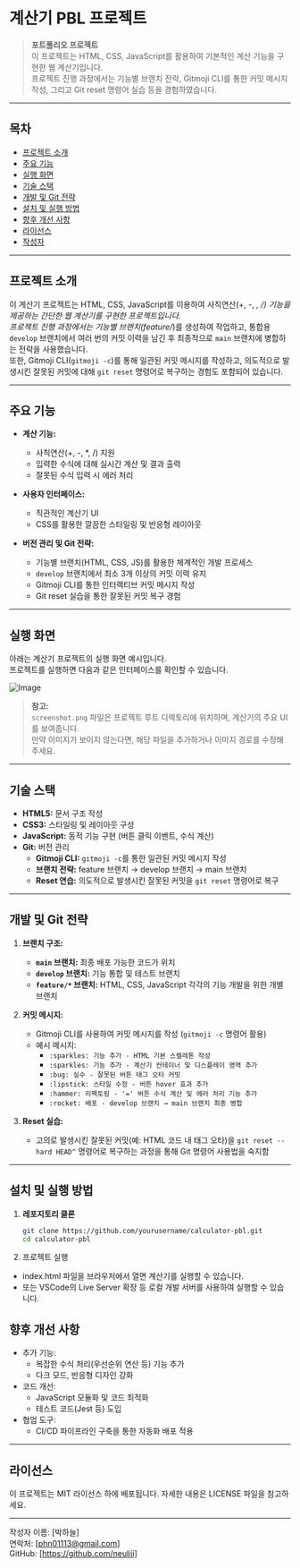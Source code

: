 # 계산기 PBL 프로젝트

> **포트폴리오 프로젝트**  
> 이 프로젝트는 HTML, CSS, JavaScript를 활용하여 기본적인 계산 기능을 구현한 웹 계산기입니다.  
> 프로젝트 진행 과정에서는 기능별 브랜치 전략, Gitmoji CLI를 통한 커밋 메시지 작성, 그리고 Git reset 명령어 실습 등을 경험하였습니다.

---

## 목차
- [프로젝트 소개](#프로젝트-소개)
- [주요 기능](#주요-기능)
- [실행 화면](#실행-화면)
- [기술 스택](#기술-스택)
- [개발 및 Git 전략](#개발-및-git-전략)
- [설치 및 실행 방법](#설치-및-실행-방법)
- [향후 개선 사항](#향후-개선-사항)
- [라이선스](#라이선스)
- [작성자](#작성자)

---

## 프로젝트 소개

이 계산기 프로젝트는 HTML, CSS, JavaScript를 이용하여 사칙연산(+, -, *, /) 기능을 제공하는 간단한 웹 계산기를 구현한 프로젝트입니다.  
프로젝트 진행 과정에서는 기능별 브랜치(feature/*)를 생성하여 작업하고, 통합용 `develop` 브랜치에서 여러 번의 커밋 이력을 남긴 후 최종적으로 `main` 브랜치에 병합하는 전략을 사용했습니다.  
또한, Gitmoji CLI(`gitmoji -c`)를 통해 일관된 커밋 메시지를 작성하고, 의도적으로 발생시킨 잘못된 커밋에 대해 `git reset` 명령어로 복구하는 경험도 포함되어 있습니다.

---

## 주요 기능

- **계산 기능:**  
  - 사칙연산(+, -, *, /) 지원  
  - 입력한 수식에 대해 실시간 계산 및 결과 출력  
  - 잘못된 수식 입력 시 에러 처리

- **사용자 인터페이스:**  
  - 직관적인 계산기 UI  
  - CSS를 활용한 깔끔한 스타일링 및 반응형 레이아웃

- **버전 관리 및 Git 전략:**  
  - 기능별 브랜치(HTML, CSS, JS)를 활용한 체계적인 개발 프로세스  
  - `develop` 브랜치에서 최소 3개 이상의 커밋 이력 유지  
  - Gitmoji CLI를 통한 인터랙티브 커밋 메시지 작성  
  - Git reset 실습을 통한 잘못된 커밋 복구 경험

---

## 실행 화면

아래는 계산기 프로젝트의 실행 화면 예시입니다.  
프로젝트를 실행하면 다음과 같은 인터페이스를 확인할 수 있습니다.

![Image](https://github.com/user-attachments/assets/a0810589-9e7f-4706-9675-3281459b3f18)

> **참고:**  
> `screenshot.png` 파일은 프로젝트 루트 디렉토리에 위치하며, 계산기의 주요 UI를 보여줍니다.  
> 만약 이미지가 보이지 않는다면, 해당 파일을 추가하거나 이미지 경로를 수정해 주세요.

---

## 기술 스택

- **HTML5:** 문서 구조 작성
- **CSS3:** 스타일링 및 레이아웃 구성
- **JavaScript:** 동적 기능 구현 (버튼 클릭 이벤트, 수식 계산)
- **Git:** 버전 관리  
  - **Gitmoji CLI:** `gitmoji -c`를 통한 일관된 커밋 메시지 작성  
  - **브랜치 전략:** feature 브랜치 → develop 브랜치 → main 브랜치
  - **Reset 연습:** 의도적으로 발생시킨 잘못된 커밋을 `git reset` 명령어로 복구

---

## 개발 및 Git 전략

1. **브랜치 구조:**  
   - **`main` 브랜치:** 최종 배포 가능한 코드가 위치  
   - **`develop` 브랜치:** 기능 통합 및 테스트 브랜치  
   - **`feature/*` 브랜치:** HTML, CSS, JavaScript 각각의 기능 개발을 위한 개별 브랜치

2. **커밋 메시지:**  
   - Gitmoji CLI를 사용하여 커밋 메시지를 작성 (`gitmoji -c` 명령어 활용)  
   - 예시 메시지:  
     - `:sparkles: 기능 추가 - HTML 기본 스켈레톤 작성`
     - `:sparkles: 기능 추가 - 계산기 컨테이너 및 디스플레이 영역 추가`
     - `:bug: 실수 - 잘못된 버튼 태그 오타 커밋`
     - `:lipstick: 스타일 수정 - 버튼 hover 효과 추가`
     - `:hammer: 리팩토링 - '=' 버튼 수식 계산 및 에러 처리 기능 추가`
     - `:rocket: 배포 - develop 브랜치 → main 브랜치 최종 병합`

3. **Reset 실습:**  
   - 고의로 발생시킨 잘못된 커밋(예: HTML 코드 내 태그 오타)을 `git reset --hard HEAD^` 명령어로 복구하는 과정을 통해 Git 명령어 사용법을 숙지함

---

## 설치 및 실행 방법

1. **레포지토리 클론**

   ```bash
   git clone https://github.com/yourusername/calculator-pbl.git
   cd calculator-pbl
   
2. 프로젝트 실행
  - index.html 파일을 브라우저에서 열면 계산기를 실행할 수 있습니다.
  - 또는 VSCode의 Live Server 확장 등 로컬 개발 서버를 사용하여 실행할 수 있습니다.

## 향후 개선 사항
- 추가 기능:
  - 복잡한 수식 처리(우선순위 연산 등) 기능 추가
  - 다크 모드, 반응형 디자인 강화
- 코드 개선:
  - JavaScript 모듈화 및 코드 최적화
  - 테스트 코드(Jest 등) 도입
- 협업 도구:
  - CI/CD 파이프라인 구축을 통한 자동화 배포 적용

---

## 라이선스
이 프로젝트는 MIT 라이선스 하에 배포됩니다. 자세한 내용은 LICENSE 파일을 참고하세요.

---

작성자
이름: [박하늘]<br>
연락처: [phn01113@gmail.com]<br>
GitHub: [https://github.com/neuliii] <br>

